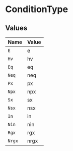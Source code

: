 # ConditionType


## Values

| Name   | Value  |
| ------ | ------ |
| `E`    | e      |
| `Hv`   | hv     |
| `Eq`   | eq     |
| `Neq`  | neq    |
| `Px`   | px     |
| `Npx`  | npx    |
| `Sx`   | sx     |
| `Nsx`  | nsx    |
| `In`   | in     |
| `Nin`  | nin    |
| `Rgx`  | rgx    |
| `Nrgx` | nrgx   |